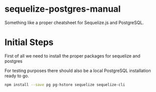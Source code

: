 # sequelize-postgres-manual
Something like a proper cheatsheet for Sequelize.js and PostgreSQL.

# Initial Steps
First of all we need to install the proper packages for sequelize and postgres

For testing purposes there should also be a local PostgreSQL installation ready to go.

```bash
npm install --save pg pg-hstore sequelize sequelize-cli
```
